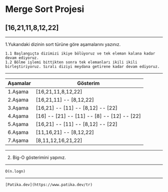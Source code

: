 # Merge Sort Projesi

## [16,21,11,8,12,22]

---
1.Yukarıdaki dizinin sort türüne göre aşamalarını yazınız.
``` 
1.1 Başlangıçta dizimizi ikiye bölüyoruz ve tek eleman kalana kadar devam ediyoruz.
1.2 Bölme işlemi bittikten sonra tek elemanları ikili ikili birleştiriyoruz. Sıralı diziyi meydana getirene kadar devam ediyoruz.
```
---
| Aşamalar | Gösterim | 
|----------|----------| 
| 1.Aşama | [16,21,11,8,12,22]| 
| 2.Aşama | [16,21,11] -- [8,12,22] | 
| 3.Aşama | [16,21] -- [11] -- [8,12] -- [22] | 
| 4.Aşama | [16] -- [21] -- [11] -- [8] -- [12] -- [22] | 
| 5.Aşama | [16,21] -- [11] -- [8,12] -- [22] | 
| 6.Aşama | [11,16,21] -- [8,12,22] | 
| 7.Aşama | [8,11,12,16,21,22] | 

---
2. Big-O gösterimini yapınız.
---
```
O(n.logn)
```
---

```
[Patika.dev](https://www.patika.dev/tr) 
```
